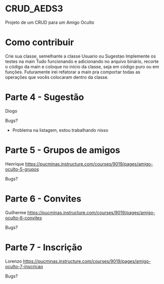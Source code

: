 # CRUD_AEDS3
Projeto de um CRUD para um Amigo Oculto

# Como contribuir
Crie sua classe, semelhante a classe Usuario ou Sugestao
Implemente os testes na main
Tudo funcionando e adicionando no arquivo binário, recorte o código da main e coloque no início da classe, seja em código puro ou em funções.
Futuramente irei refatorar a main pra comportar todas as operações que vocês colocaram dentro da classe. 


# Parte 4 - Sugestão
Diogo

Bugs?
* Problema na listagem, estou trabalhando nisso

# Parte 5 - Grupos de amigos
Henrique
https://pucminas.instructure.com/courses/9019/pages/amigo-oculto-5-grupos

Bugs? 

# Parte 6 - Convites
Guilherme
https://pucminas.instructure.com/courses/9019/pages/amigo-oculto-6-convites

Bugs? 

# Parte 7 - Inscrição
Lorenzo
https://pucminas.instructure.com/courses/9019/pages/amigo-oculto-7-inscricao

Bugs?

